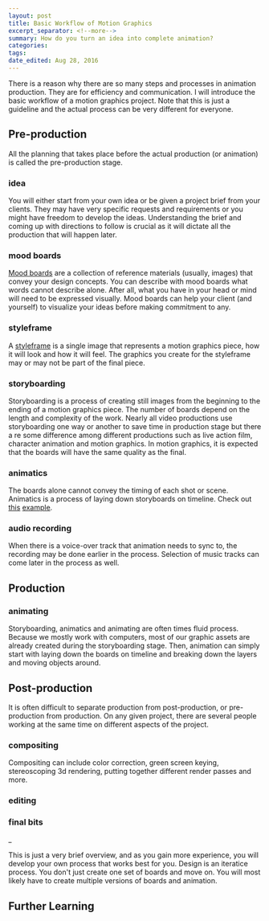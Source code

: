 ```yaml
---
layout: post	
title: Basic Workflow of Motion Graphics
excerpt_separator: <!--more-->
summary: How do you turn an idea into complete animation?
categories:
tags:
date_edited: Aug 28, 2016
---
```


There is a reason why there are so many steps and processes in animation production. They are for efficiency and communication. I will introduce the basic workflow of a motion graphics project. Note that this is just a guideline and the actual process can be very different for everyone.

## Pre-production
All the planning that takes place before the actual production (or animation) is called the pre-production stage.

### idea
You will either start from your own idea or be given a project brief from your clients. They may have very specific requests and requirements or you might have freedom to develop the ideas. Understanding the brief and coming up with directions to follow is crucial as it will dictate all the production that will happen later.

### mood boards
[Mood boards](http://www.creativebloq.com/graphic-design/mood-boards-812470) are a collection of reference materials (usually, images) that convey your design concepts. You can describe with mood boards what words cannot describe alone. After all, what you have in your head or mind will need to be expressed visually. Mood boards can help your client (and yourself) to visualize your ideas before making commitment to any.

### styleframe
A [styleframe](https://vimeo.com/25724900) is a single image that represents a motion graphics piece, how it will look and how it will feel. The graphics you create for the styleframe may or may not be part of the final piece. 

### storyboarding
Storyboarding is a process of creating still images from the beginning to the ending of a motion graphics piece. The number of boards depend on the length and complexity of the work. Nearly all video productions use storyboarding one way or another to save time in production stage but there a re some difference among different productions such as live action film, character animation and motion graphics. In motion graphics, it is expected that the boards will have the same quality as the final.

### animatics
The boards alone cannot convey the timing of each shot or scene. Animatics is a process of laying down storyboards on timeline. Check out [this](https://vimeo.com/151327502) [example](https://vimeo.com/96559752).

### audio recording
When there is a voice-over track that animation needs to sync to, the recording may be done earlier in the process. Selection of music tracks can come later in the process as well.




## Production

### animating
Storyboarding, animatics and animating are often times fluid process. Because we mostly work with computers, most of our graphic assets are already created during the storyboarding stage. Then, animation can simply start with laying down the boards on timeline and breaking down the layers and moving objects around.




## Post-production
It is often difficult to separate production from post-production, or pre-production from production. On any given project, there are several people working at the same time on different aspects of the project.

### compositing
Compositing can include color correction, green screen keying, stereoscoping 3d rendering, putting together different render passes and more.

### editing

### final bits
_


This is just a very brief overview, and as you gain more experience, you will develop your own process that works best for you. Design is an iteratice process. You don't just create one set of boards and move on. You will most likely have to create multiple versions of boards and animation.

## Further Learning

<!-- footnotes -->
